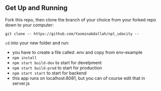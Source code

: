 ## Get Up and Running

Fork this repo, then clone the branch of your choice from your forked repo down to your computer:

```
git clone -- https://github.com/Yasminabdallah/npl_udacity --
```

`cd` into your new folder and run:
- you have to create a file called .env and copy from env-example
- ```npm install```
- ```npm start build-dev``` to start for develpment
- ```npm start build-prod``` to start for production
- ```npm start start``` to start for backend
- this app runs on localhost:8081, but you can of course edit that in server.js
